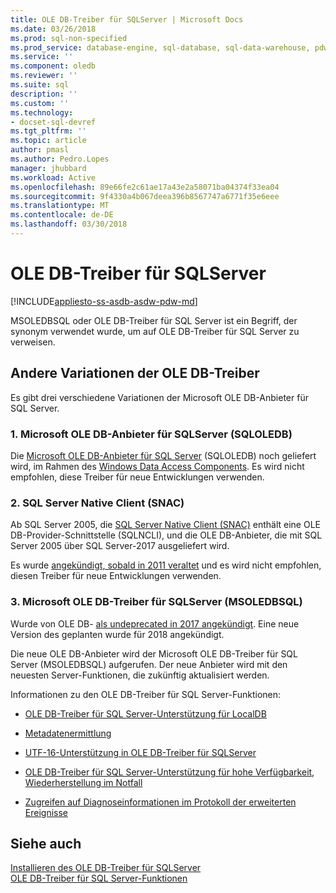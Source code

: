 ```yaml
---
title: OLE DB-Treiber für SQLServer | Microsoft Docs
ms.date: 03/26/2018
ms.prod: sql-non-specified
ms.prod_service: database-engine, sql-database, sql-data-warehouse, pdw
ms.service: ''
ms.component: oledb
ms.reviewer: ''
ms.suite: sql
description: ''
ms.custom: ''
ms.technology:
- docset-sql-devref
ms.tgt_pltfrm: ''
ms.topic: article
author: pmasl
ms.author: Pedro.Lopes
manager: jhubbard
ms.workload: Active
ms.openlocfilehash: 89e66fe2c61ae17a43e2a58071ba04374f33ea04
ms.sourcegitcommit: 9f4330a4b067deea396b8567747a6771f35e6eee
ms.translationtype: MT
ms.contentlocale: de-DE
ms.lasthandoff: 03/30/2018
---
```

# <a name="ole-db-driver-for-sql-server"></a>OLE DB-Treiber für SQLServer
[!INCLUDE[appliesto-ss-asdb-asdw-pdw-md](../../includes/appliesto-ss-asdb-asdw-pdw-md.md)]

MSOLEDBSQL oder OLE DB-Treiber für SQL Server ist ein Begriff, der synonym verwendet wurde, um auf OLE DB-Treiber für SQL Server zu verweisen.

## <a name="different-incarnations-of-ole-db-drivers"></a>Andere Variationen der OLE DB-Treiber

Es gibt drei verschiedene Variationen der Microsoft OLE DB-Anbieter für SQL Server.


### <a name="1-microsoft-ole-db-provider-for-sql-server-sqloledb"></a>1. Microsoft OLE DB-Anbieter für SQLServer (SQLOLEDB)

Die [Microsoft OLE DB-Anbieter für SQL Server](../../ado/guide/appendixes/microsoft-ole-db-provider-for-sql-server.md) (SQLOLEDB) noch geliefert wird, im Rahmen des [Windows Data Access Components](https://msdn.microsoft.com/en-us/library/ms692897.aspx). Es wird nicht empfohlen, diese Treiber für neue Entwicklungen verwenden.


### <a name="2-sql-server-native-client-snac"></a>2. SQL Server Native Client (SNAC)

Ab SQL Server 2005, die [SQL Server Native Client (SNAC)](../../relational-databases/native-client/sql-server-native-client.md) enthält eine OLE DB-Provider-Schnittstelle (SQLNCLI), und die OLE DB-Anbieter, die mit SQL Server 2005 über SQL Server-2017 ausgeliefert wird.

Es wurde [angekündigt, sobald in 2011 veraltet](https://blogs.msdn.microsoft.com/sqlnativeclient/2011/08/29/microsoft-is-aligning-with-odbc-for-native-relational-data-access/) und es wird nicht empfohlen, diesen Treiber für neue Entwicklungen verwenden.


### <a name="3-microsoft-ole-db-driver-for-sql-server-msoledbsql"></a>3. Microsoft OLE DB-Treiber für SQLServer (MSOLEDBSQL)

Wurde von OLE DB- [als undeprecated in 2017 angekündigt](https://blogs.msdn.microsoft.com/sqlnativeclient/2017/10/06/announcing-the-new-release-of-ole-db-driver-for-sql-server/). Eine neue Version des geplanten wurde für 2018 angekündigt.

Die neue OLE DB-Anbieter wird der Microsoft OLE DB-Treiber für SQL Server (MSOLEDBSQL) aufgerufen. Der neue Anbieter wird mit den neuesten Server-Funktionen, die zukünftig aktualisiert werden.

Informationen zu den OLE DB-Treiber für SQL Server-Funktionen:

-   [OLE DB-Treiber für SQL Server-Unterstützung für LocalDB](../oledb/features/oledb-driver-for-sql-server-support-for-localdb.md)  

-   [Metadatenermittlung](../oledb/features/metadata-discovery.md)  

-   [UTF-16-Unterstützung in OLE DB-Treiber für SQLServer](../oledb/features/utf-16-support-in-oledb-driver-for-sql-server.md)  

-   [OLE DB-Treiber für SQL Server-Unterstützung für hohe Verfügbarkeit, Wiederherstellung im Notfall](../oledb/features/oledb-driver-for-sql-server-support-for-high-availability-disaster-recovery.md)  

-   [Zugreifen auf Diagnoseinformationen im Protokoll der erweiterten Ereignisse](../oledb/features/accessing-diagnostic-information-in-the-extended-events-log.md)  

## <a name="see-also"></a>Siehe auch  
[Installieren des OLE DB-Treiber für SQLServer](../oledb/applications/installing-oledb-driver-for-sql-server.md)  
 [OLE DB-Treiber für SQL Server-Funktionen](../oledb/features/oledb-driver-for-sql-server-features.md )  

